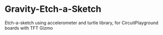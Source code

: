 # Gravity-Etch-a-Sketch
Etch-a-sketch using accelerometer and turtle library, for CircuitPlayground boards with TFT Gizmo
